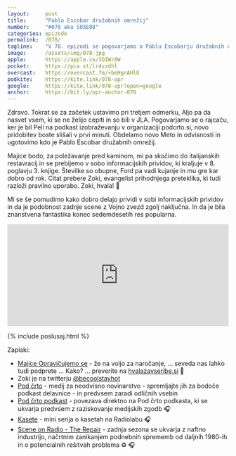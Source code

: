 ```yaml
---
layout: 	post
title:  	"Pablo Escobar družabnih omrežij"
number: 	"#078 aka S03E08"
categories:	epizode
permalink:	/078/
tagline: 	"V 78. epizodi se pogovarjamo o Pablu Escobarju družabnih omrežij in sobi informacijskih prividov ... Citat prebere Zoki, evangelist prihodnjega preteklika."
image:		/assets/img/078.jpg
apple:		https://apple.co/3DIWr8W
pocket:		https://pca.st/lr4vzdhl
overcast:	https://overcast.fm/+beHgrAHlU
podkite:	https://kite.link/078-opr
google:		https://kite.link/078-opr?open=google
anchor:		https://bit.ly/opr-anchor-078
---
```


Zdravo. Tokrat se za začetek ustavimo pri tretjem odmerku, Aljo pa da nasvet vsem, ki se ne želijo cepiti in so bili v JLA. Pogovarjamo se o rajcaču, ker je bil Peli na podkast izobraževanju v organizaciji podcrto.si, novo pridobitev boste slišali v prvi minuti. Obdelamo novo Meto in odvisnosti in ugotovimo kdo je Pablo Escobar družabnih omrežij. 

Majice bodo, za poležavanje pred kaminom, mi pa skočimo do italijanskih restavracij in se prebijemo v sobo informacijskih prividov, ki kraljuje v 8. poglavju 3. knjige. Številke so obupne, Ford pa vadi kujanje in mu gre kar dobro od rok. Citat prebere Zoki, evangelist prihodnjega preteklika, ki tudi razloži pravilno uporabo. Zoki, hvala! 🙏 

Mi se še pomudimo kako dobro delajo prividi v sobi informacijskih prividov in da je podobnost zadnje scene z Vojno zvezd  zgolj naključna. In da je bila znanstvena fantastika konec sedemdesetih res popularna. 

<iframe src="https://open.spotify.com/embed/episode/5nPGsr3KeGttvwMVg4ds0G?utm_source=generator" width="100%" height="232" frameBorder="0" allowfullscreen="" allow="autoplay; clipboard-write; encrypted-media; fullscreen; picture-in-picture"></iframe>

{% include poslusaj.html %}

Zapiski:
- [Majice Opravičujemo se](https://forms.gle/UvJpTiRhMWHiskeL8) - že na voljo za naročanje, ... seveda nas lahko tudi podprete ... Kako? ... preverite na [hvalazavseribe.si](https://hvalazavseribe.si/) 🙏
- Zoki je na twitterju [@becoolstayhot](https://twitter.com/becoolstayhot)
- [Pod črto](https://podcrto.si/) - medij za neodvisno novinarstvo - spremljajte jih za bodoče podkast delavnice - in predvsem zaradi odličnih vsebin
- [Pod črto podkast](https://podcrto.si/dosje/podcast/) - povezava direktno na Pod črto podkasta, ki se ukvarja predvsem z raziskovanje medijskih zgodb 🎧
- [Kasete](https://www.wnycstudios.org/podcasts/radiolab/projects/mixtape) - mini serija o kasetah na Radiolabu 🎧
- [Scene on Radio - The Repair](http://www.sceneonradio.org/the-repair/) - zadnja sezona se ukvarja z naftno industrijo, načrtnim zanikanjem podnebnih sprememb od daljnih 1980-ih in o potencialnih rešitvah problema ♻️ 🎧